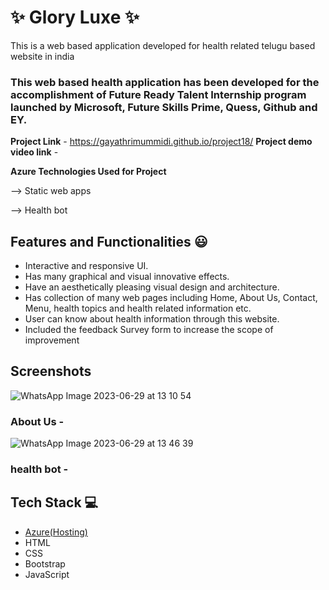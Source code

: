 # ✨ Glory Luxe ✨ 

This is a web based application developed for health related telugu based website in india

### This web based health application has been developed for the accomplishment of Future Ready Talent Internship program launched by Microsoft, Future Skills Prime, Quess, Github and EY.


**Project Link** - https://gayathrimummidi.github.io/project18/
**Project demo video link** -

**Azure Technologies Used for Project**

--> Static web apps

   -->   Health bot

## Features and Functionalities 😃

- Interactive and responsive UI.
- Has many graphical and visual innovative effects.
- Have an aesthetically pleasing visual design and architecture.
- Has collection of many web pages including Home, About Us, Contact, Menu, health topics and health related information etc.
- User can know about health information through this website.
- Included the feedback Survey form to increase the scope of improvement 

## Screenshots

 


![WhatsApp Image 2023-06-29 at 13 10 54](https://github.com/gayathrimummidi/project18/assets/109512103/a0ff480f-d72c-44a6-a833-26c2774080fd)

   

### About Us -



![WhatsApp Image 2023-06-29 at 13 46 39](https://github.com/gayathrimummidi/project18/assets/109512103/0e4a1ebe-1fc3-4d55-8a89-6b7fe2b66e31)


### health bot -





## Tech Stack 💻

- [Azure(Hosting)](https://azure.microsoft.com/en-in/features/azure-portal/)
- HTML
- CSS
- Bootstrap
- JavaScript
